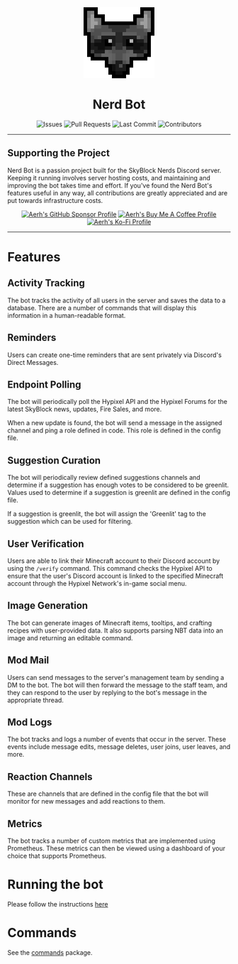 <div align="center">
    <img src=".github/assets/images/icon.png" alt="Nerd Bot Icon"/>
    <h1>Nerd Bot</h1>
    <img src="https://img.shields.io/github/issues/SkyBlock-Nerds/NerdBot?style=for-the-badge" alt="Issues"/>
    <img src="https://img.shields.io/github/issues-pr/SkyBlock-Nerds/NerdBot?style=for-the-badge" alt="Pull Requests"/>
    <img src="https://img.shields.io/github/last-commit/SkyBlock-Nerds/NerdBot?style=for-the-badge" alt="Last Commit"/>
    <img src="https://img.shields.io/github/contributors/SkyBlock-Nerds/NerdBot?style=for-the-badge" alt="Contributors"/>
</div>

---

## Supporting the Project

Nerd Bot is a passion project built for the SkyBlock Nerds Discord server. Keeping it running involves server hosting
costs, and maintaining and improving the bot takes time and effort.
If you've found the Nerd Bot's features useful in any way, all contributions are greatly appreciated and are put towards 
infrastructure costs.

<div align="center">
    <a href="https://github.com/sponsors/Aerhhh"><img src="https://img.shields.io/static/v1?label=Sponsor&message=%E2%9D%A4&logo=GitHub&color=%23fe8e86" height="20px" alt="Aerh's GitHub Sponsor Profile"></a>
    <a href="https://www.buymeacoffee.com/aaerh"><img src="https://www.buymeacoffee.com/assets/img/custom_images/orange_img.png" height="20px" alt="Aerh's Buy Me A Coffee Profile"></a>
    <a href="https://ko-fi.com/A0A81MQI3"><img src="https://ko-fi.com/img/githubbutton_sm.svg" height="20px" alt="Aerh's Ko-Fi Profile"></a>
</div>

---

# Features

## Activity Tracking

The bot tracks the activity of all users in the server and saves the data to a database. There are a number of commands
that will display this information in a human-readable format.

## Reminders

Users can create one-time reminders that are sent privately via Discord's Direct Messages.

## Endpoint Polling

The bot will periodically poll the Hypixel API and the Hypixel Forums for the latest SkyBlock news, updates, Fire Sales,
and more.

When a new update is found, the bot will send a message in the assigned channel and ping a role defined in code. This
role is defined in the config file.

## Suggestion Curation

The bot will periodically review defined suggestions channels and determine if a suggestion has enough votes to be
considered to be greenlit. Values used to determine if a suggestion is greenlit are defined in the config file.

If a suggestion is greenlit, the bot will assign the 'Greenlit' tag to the suggestion which can be used for filtering.

## User Verification

Users are able to link their Minecraft account to their Discord account by using the `/verify` command. This command
checks the Hypixel API to ensure that the user's Discord account is linked to the specified Minecraft account through
the Hypixel Network's in-game social menu.

## Image Generation

The bot can generate images of Minecraft items, tooltips, and crafting recipes with user-provided data. It also supports
parsing NBT data into an image and returning an editable command.

## Mod Mail

Users can send messages to the server's management team by sending a DM to the bot. The bot will then forward the
message to the staff team, and they can respond to the user by replying to the bot's message in the appropriate thread.

## Mod Logs

The bot tracks and logs a number of events that occur in the server. These events include message edits, message
deletes, user joins, user leaves, and more.

## Reaction Channels

These are channels that are defined in the config file that the bot will monitor for new messages and add reactions to
them.

## Metrics

The bot tracks a number of custom metrics that are implemented using Prometheus. These metrics can then be viewed using
a dashboard of your choice that supports Prometheus.

# Running the bot

Please follow the instructions [here](https://github.com/SkyBlock-Nerds/NerdBot/blob/master/CONTRIBUTING.md)

# Commands

See the [commands](https://github.com/SkyBlock-Nerds/NerdBot/tree/master/src/main/java/net/hypixel/nerdbot/command) package.

